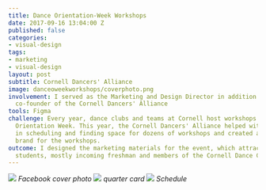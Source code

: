 ```yaml
---
title: Dance Orientation-Week Workshops
date: 2017-09-16 13:04:00 Z
published: false
categories:
- visual-design
tags:
- marketing
- visual-design
layout: post
subtitle: Cornell Dancers' Alliance
image: danceoweekworkshops/coverphoto.png
involvement: I served as the Marketing and Design Director in addition to being a
  co-founder of the Cornell Dancers' Alliance
tools: Figma
challenge: Every year, dance clubs and teams at Cornell host workshops during Freshman
  Orientation Week. This year, the Cornell Dancers' Alliance helped with logistics
  in scheduling and finding space for dozens of workshops and created a cohesive marketing
  brand for the workshops.
outcome: I designed the marketing materials for the event, which attracted over 200
  students, mostly incoming freshman and members of the Cornell Dance Community.
---
```


![]({{site.baseurl}}/images/danceoweekworkshops/coverphoto.png)
*Facebook cover photo*
![]({{site.baseurl}}/images/danceoweekworkshops/qcards.png)
*quarter card*
![]({{site.baseurl}}/images/danceoweekworkshops/schedule.png)
*Schedule*